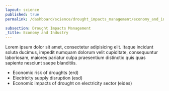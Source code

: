 ```yaml
---
layout: science
published: true
permalink: /dashboard/science/drought_impacts_management/economy_and_industry/

subsection: Drought Impacts Management
_title: Economy and Industry
---
```

Lorem ipsum dolor sit amet, consectetur adipisicing elit. Itaque incidunt soluta ducimus, impedit numquam dolorum velit cupiditate, consequuntur laboriosam, maiores pariatur culpa praesentium distinctio quis quas sapiente nesciunt saepe blanditiis.

* Economic risk of droughts (erd)
* Electricity supply disruption (esd)
* Economic impacts of drought on electricity sector (eides)